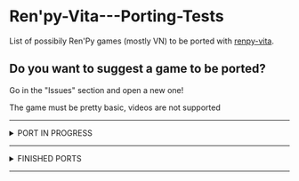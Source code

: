 # Ren'py-Vita---Porting-Tests
List of possibily Ren'Py games (mostly VN) to be ported with [renpy-vita](https://github.com/SonicMastr/renpy-vita).

## Do you want to suggest a game to be ported? 
Go in the "Issues" section and open a new one! 

The game must be pretty basic, videos are not supported

---


<details><summary>PORT IN PROGRESS</summary>
<p>

#### MOSTLY DONE:
      Sakura Succubus III
      Sakura Succubus IV
  
 #### FUTURE TESTS:
      Other "Winged Cloud" titles from the Sakuga franchise
      Sakura Sadist
      Maid Mansion
</p>
</details>


---

<details><summary>FINISHED PORTS</summary>
<p>

#### WORKING GAMES:
      (Don't) Open Your Eyes
      Sakura Succubus
      Sakura Succubus 2
      DDLC mod - Magical Literary Heroine Natsuki Saves The Literature Club!
  
 #### NOT WORKING:
      Sakura Dungeon
      Toketsu
      Milk Outside a Bag of Milk Outside a Bag of Milk
      Analogue - A Hate Story
      Strike The Light
      Hate Plus
      Long Live the Queen
      Over The Hills And Far Away
</p>
</details>

---
